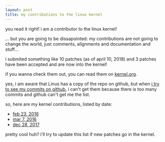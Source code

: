 ```yaml
---
layout: post
title: my contributions to the linux kernel
---
```


you read it right! i am a contributor to the linux kernel!

... but you are going to be dissapointed: my contributions are not going to change the world, just comments, alignments and documentation and stuff...

i submited something like 10 patches (as of april 10, 2018) and 3 patches have been accepted and are now into the kernel!

if you wanna check them out, you can read them on [kernel.org](https://git.kernel.org/cgit/linux/kernel/git/torvalds/linux.git/log/?qt=author&q=Philippe+Loctaux).

yes, i am aware that Linus has a copy of the repo on github, but when [i try to see my commits on github](https://github.com/torvalds/linux/commits?author=x4m3), i can't get them because there is too many commits and github can't get me the list.

so, here are my kernel contributions, listed by date:

 - [feb 23, 2016](https://github.com/torvalds/linux/commit/81c18a9e378c87ed6559a4b0a0c2831c88947373)
 - [mar 7, 2016](https://github.com/torvalds/linux/commit/81c18a9e378c87ed6559a4b0a0c2831c88947373)
 - [dec 28, 2017](https://github.com/torvalds/linux/commit/81c18a9e378c87ed6559a4b0a0c2831c88947373)

pretty cool huh? i'll try to update this list if new patches go in the kernel.